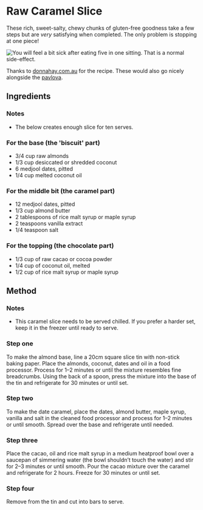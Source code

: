 # Raw Caramel Slice

These rich, sweet-salty, chewy chunks of gluten-free goodness take a few steps but are _very_ satisfying when completed. The only problem is stopping at one piece!

![You will feel a bit sick after eating five in one sitting. That is a normal side-effect.](https://cdn.donnahaycdn.com.au/images/content-images/raw_caramel_slice.jpg)

Thanks to [donnahay.com.au](https://www.donnahay.com.au/recipes/raw-caramel-slice) for the recipe. These would also go nicely alongside the [pavlova](pavlova.md).

## Ingredients

### Notes

* The below creates enough slice for ten serves.

### For the base \(the 'biscuit' part\)

* 3/4 cup raw almonds
* 1/3 cup desiccated or shredded coconut
* 6 medjool dates, pitted
* 1/4 cup melted coconut oil

### For the middle bit \(the caramel part\)

* 12 medjool dates, pitted
* 1/3 cup almond butter
* 2 tablespoons of rice malt syrup or maple syrup
* 2 teaspoons vanilla extract
* 1/4 teaspoon salt

### For the topping \(the chocolate part\)

* 1/3 cup of raw cacao or cocoa powder
* 1/4 cup of coconut oil, melted
* 1/2 cup of rice malt syrup or maple syrup

## Method

### Notes

* This caramel slice needs to be served chilled. If you prefer a harder set, keep it in the freezer until ready to serve.

### Step one

To make the almond base, line a 20cm square slice tin with non-stick baking paper. Place the almonds, coconut, dates and oil in a food processor. Process for 1–2 minutes or until the mixture resembles fine breadcrumbs. Using the back of a spoon, press the mixture into the base of the tin and refrigerate for 30 minutes or until set. 

### Step two

To make the date caramel, place the dates, almond butter, maple syrup, vanilla and salt in the cleaned food processor and process for 1–2 minutes or until smooth. Spread over the base and refrigerate until needed. 

### Step three

Place the cacao, oil and rice malt syrup in a medium heatproof bowl over a saucepan of simmering water \(the bowl shouldn’t touch the water\) and stir for 2–3 minutes or until smooth. Pour the cacao mixture over the caramel and refrigerate for 2 hours. Freeze for 30 minutes or until set. 

### Step four

Remove from the tin and cut into bars to serve.

